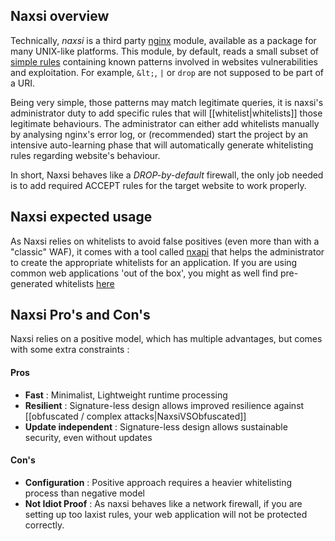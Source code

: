 ## Naxsi overview

Technically, *naxsi* is a third party [nginx]( https://nginx.org ) module, available as a package for many UNIX-like platforms. This module, by default, reads a small subset of [simple rules]( https://github.com/nbs-system/naxsi/blob/master/naxsi_config/naxsi_core.rules ) containing known patterns involved in websites vulnerabilities and exploitation. For example, `&lt;`, `|` or `drop` are not supposed to be part of a URI.

Being very simple, those patterns may match legitimate queries, it is naxsi's administrator duty to add specific rules that will [[whitelist|whitelists]] those legitimate behaviours. The administrator can either add whitelists manually by analysing nginx's error log, or (recommended) start the project by an intensive auto-learning phase that will automatically generate whitelisting rules regarding website's behaviour.

In short, Naxsi behaves like a *DROP-by-default* firewall, the only job needed is to add required ACCEPT rules for the target website to work properly.

## Naxsi expected usage

As Naxsi relies on whitelists to avoid false positives (even more than with a "classic" WAF), it comes with a tool called [nxapi]( https://github.com/nbs-system/naxsi/tree/master/nxapi ) that helps the administrator to create the appropriate whitelists for an application.
If you are using common web applications 'out of the box', you might as well find pre-generated whitelists [here]( https://github.com/nbs-system/naxsi-rules )

## Naxsi Pro's and Con's
Naxsi relies on a positive model, which has multiple advantages, but comes with some extra constraints :

#### Pros
* **Fast** : Minimalist, Lightweight runtime processing
* **Resilient** : Signature-less design allows improved resilience against [[obfuscated / complex attacks|NaxsiVSObfuscated]]
* **Update independent** : Signature-less design allows sustainable security, even without updates

#### Con's
* **Configuration** : Positive approach requires a heavier whitelisting process than negative model
* **Not Idiot Proof** : As naxsi behaves like a network firewall, if you are setting up too laxist rules, your web application will not be protected correctly.
